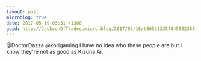 ```yaml
---
layout: post
microblog: true
date: 2017-05-19 03:31 +1300
guid: http://JacksonOfTrades.micro.blog/2017/05/18/t865213354045882368.html
---
```

@DoctorDazza @korigaming I have no idea who these people are but I know they're not as good as Kizuna Ai.
